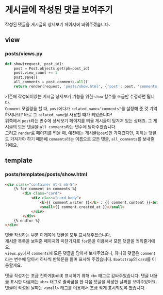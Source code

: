 # 게시글에 작성된 댓글 보여주기  
작성된 댓글을 게시글의 상세보기 페이지에 띄워주겠습니다.  

## view  
### posts/views.py  
```python
def show(request, post_id):
    post = Post.objects.get(pk=post_id)
    post.view_count += 1
    post.save()
    all_comments = post.comments.all()
    return render(request, 'posts/show.html', {'post': post, 'comments': all_comments })
```
기존에 작성되어있는 게시글 상세보기 기능을 위한 `show` 함수를 조금만 수정하면 됩니다.  
`Comment` 모델링을 할 때, `post`에다가 `related_name="comments"`를 설정해 준 것 기억하시나요? 바로 그 `related_name`을 사용할 때가 되었습니다!  
위쪽에서 `post`라는 변수에 상세보기 페이지를 띄울 게시글이 담겨져 있는 상태죠. 그 게시글의 모든 댓글을 `all_comments`라는 변수에 담아주었습니다.  
그리고 `render`로 페이지를 띄울 때, 예전에는 게시글(`post`)만 가져갔지만, 이제는 댓글도 가져가야 하기 때문에 `comments`라는 이름으로 모든 댓글, `all_comments`를 보내줄거에요.  

## template  
### posts/templates/posts/show.html  
```html
<div class="container mt-5 mb-5">
    {% for comment in comments %}
        <div class="card">
            <div class="card-body">
                <b>{{ comment.writer }}</b> : {{ comment.content }}<br>
                <small>{{ comment.created_at }}</small>
            </div>
        </div>
    {% endfor %}
</div>
```
댓글 작성하는 부분 아래쪽에 댓글을 모두 표시해주겠습니다.  
게시글 목록을 보여준 페이지와 마찬가지로 `for`문을 이용해서 모든 댓글을 띄워줄거에요.  
`views.py`에서 `comments`에 모든 댓글을 담아서 보내주었으니, 하나의 댓글은 `comment`라는 변수에 담아서 하나씩 반복문을 돌며 표시해 주겠습니다. `Bootstrap`의 `card`를 이용할게요.  

댓글 작성자는 조금 진하게(bold) 표시하기 위해 `<b>` 태그로 감싸주었습니다. 댓글 내용을 표시한 다음에는 `<br>` 태그로 줄바꿈을 한 다음 댓글을 작성한 날짜를 보여주었어요.  
댓글이 작성된 날짜는 `<small>` 태그를 이용해서 조금 작게 표시되도록 했습니다.  

